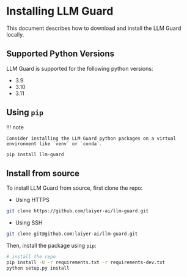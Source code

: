 # Installing LLM Guard

This document describes how to download and install the LLM Guard locally.

## Supported Python Versions

LLM Guard is supported for the following python versions:

- 3.9
- 3.10
- 3.11

## Using `pip`

!!! note

    Consider installing the LLM Guard python packages on a virtual environment like `venv` or `conda`.

```bash
pip install llm-guard
```

## Install from source

To install LLM Guard from source, first clone the repo:

- Using HTTPS
```bash
git clone https://github.com/laiyer-ai/llm-guard.git
```
- Using SSH
```bash
git clone git@github.com:laiyer-ai/llm-guard.git
```

Then, install the package using `pip`:

```bash
# install the repo
pip install -U -r requirements.txt -r requirements-dev.txt
python setup.py install
```
